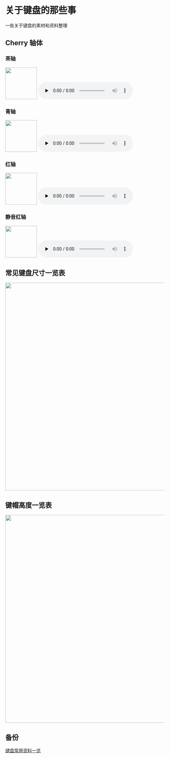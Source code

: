 # 关于键盘的那些事

一些关于键盘的素材和资料整理

## Cherry 轴体

### 茶轴

<img src="https://nas.qysit.com:2046/geekpanshi/panshi_imgs/-/raw/main/sxgic/keyboards/Cherry-Mx-1-%E8%8C%B6%E8%BD%B4.jpg" width="100" height="100" align=center/>

<audio id="audio" controls="" preload="none">
      <source id="mp3" src="https://nas.qysit.com:2046/geekpanshi/panshi_imgs/-/raw/main/sxgic/keyboards/Cherry-Mx-1-%E8%8C%B6%E8%BD%B4%E5%A3%B0%E9%9F%B3.wav">
      Cherry MX 茶轴 声音
</audio>

### 青轴

<img src="https://nas.qysit.com:2046/geekpanshi/panshi_imgs/-/raw/main/sxgic/keyboards/Cherry-Mx-2-%E9%9D%92%E8%BD%B4.jpg" width="100" height="100" align=center/>

<audio id="audio" controls="" preload="none">
      <source id="mp3" src="https://nas.qysit.com:2046/geekpanshi/panshi_imgs/-/raw/main/sxgic/keyboards/Cherry-Mx-2-%E9%9D%92%E8%BD%B4%E5%A3%B0%E9%9F%B3.wav">
      Cherry MX 青轴 声音
</audio>

### 红轴

<img src="https://nas.qysit.com:2046/geekpanshi/panshi_imgs/-/raw/main/sxgic/keyboards/Cherry-Mx-3-%E7%BA%A2%E8%BD%B4.jpg" width="100" height="100" align=center/>

<audio id="audio" controls="" preload="none">
      <source id="mp3" src="https://nas.qysit.com:2046/geekpanshi/panshi_imgs/-/raw/main/sxgic/keyboards/Cherry-Mx-3-%E7%BA%A2%E8%BD%B4%E5%A3%B0%E9%9F%B3.wav">
      Cherry MX 红轴 声音
</audio>

### 静音红轴

<img src="https://nas.qysit.com:2046/geekpanshi/panshi_imgs/-/raw/main/sxgic/keyboards/Cherry-Mx-4-%E9%9D%99%E9%9F%B3%E7%BA%A2%E8%BD%B4.jpg" width="100" height="100" align=center/>

<audio id="audio" controls="" preload="none">
      <source id="mp3" src="https://nas.qysit.com:2046/geekpanshi/panshi_imgs/-/raw/main/sxgic/keyboards/Cherry-Mx-4-%E9%9D%99%E9%9F%B3%E7%BA%A2%E8%BD%B4%E5%A3%B0%E9%9F%B3.wav">
      Cherry MX 静音红轴 声音
</audio>

## 常见键盘尺寸一览表

<img src="https://nas.qysit.com:2046/geekpanshi/panshi_imgs/-/raw/main/sxgic/keyboards/keyboard_size.jpg" width="735" height="655" align=center/>

## 键帽高度一览表

<img src="https://nas.qysit.com:2046/geekpanshi/panshi_imgs/-/raw/main/sxgic/keyboards/3-Profile-list.jpg" width="735" height="655" align=center/>

## 备份

[键盘常用资料一览](https://nas.qysit.com:2046/geekpanshi/panshi_imgs/-/raw/main/sxgic/keyboards/Neutrone.com-Custom-Mechanical-Keyboard-Infographic-V4.0-20220615.pdf?inline=false)

